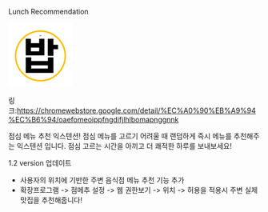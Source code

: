 Lunch Recommendation

![alt text](./점메추.png)

링크:https://chromewebstore.google.com/detail/%EC%A0%90%EB%A9%94%EC%B6%94/oaefomeoippfngdifjlhlbomapnggnnk

점심 메뉴 추천 익스텐션!
점심 메뉴를 고르기 어려울 때 랜덤하게 즉시 메뉴를 추천해주는 익스텐션 입니다. 점심 고르는 시간을 아끼고 더 쾌적한 하루를 보내보세요!

1.2 version 업데이트

- 사용자의 위치에 기반한 주변 음식점 메뉴 추천 기능 추가
- 확장프로그램 -> 점메추 설정 -> 웹 권한보기 -> 위치 -> 허용을 적용시 주변 실제 맛집을 추천해줍니다!
